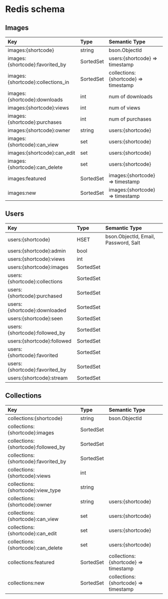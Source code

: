 # Redis schema

## Images

| Key                               | Type      | Semantic Type                        |
|:----------------------------------|:----------|:-------------------------------------|
| images:{shortcode}                | string    | bson.ObjectId                        |
| images:{shortcode}:favorited_by   | SortedSet | users:{shortcode} => timestamp       |
| images:{shortcode}:collections_in | SortedSet | collections:{shortcode} => timestamp |
| images:{shortcode}:downloads      | int       | num of downloads                     |
| images:{shortcode}:views          | int       | num of views                         |
| images:{shortcode}:purchases      | int       | num of purchases                     |
| images:{shortcode}:owner          | string    | users:{shortcode}                    |
| images:{shortcode}:can_view       | set       | users:{shortcode}                    |
| images:{shortcode}:can_edit       | set       | users:{shortcode}                    |
| images:{shortcode}:can_delete     | set       | users:{shortcode}                    |
| images:featured                   | SortedSet | images:{shortcode} => timestamp      |
| images:new                        | SortedSet | images:{shortcode} => timestamp      |

## Users

| Key                            | Type      | Semantic Type                        |
|:-------------------------------|:----------|:-------------------------------------|
| users:{shortcode}              | HSET      | bson.ObjectId, Email, Password, Salt |
| users:{shortcode}:admin        | bool      |                                      |
| users:{shortcode}:views        | int       |                                      |
| users:{shortcode}:images       | SortedSet |                                      |
| users:{shortcode}:collections  | SortedSet |                                      |
| users:{shortcode}:purchased    | SortedSet |                                      |
| users:{shortcode}:downloaded   | SortedSet |                                      |
| users:{shortcode}:seen         | SortedSet |                                      |
| users:{shortcode}:followed_by  | SortedSet |                                      |
| users:{shortcode}:followed     | SortedSet |                                      |
| users:{shortcode}:favorited    | SortedSet |                                      |
| users:{shortcode}:favorited_by | SortedSet |                                      |
| users:{shortcode}:stream       | SortedSet |                                      |

## Collections

| Key                                  | Type      | Semantic Type                        |
|:-------------------------------------|:----------|:-------------------------------------|
| collections:{shortcode}              | string    | bson.ObjectId                        |
| collections:{shortcode}:images       | SortedSet |                                      |
| collections:{shortcode}:followed_by  | SortedSet |                                      |
| collections:{shortcode}:favorited_by | SortedSet |                                      |
| collections:{shortcode}:views        | int       |                                      |
| collections:{shortcode}:view_type    | string    |                                      |
| collections:{shortcode}:owner        | string    | users:{shortcode}                    |
| collections:{shortcode}:can_view     | set       | users:{shortcode}                    |
| collections:{shortcode}:can_edit     | set       | users:{shortcode}                    |
| collections:{shortcode}:can_delete   | set       | users:{shortcode}                    |
| collections:featured                 | SortedSet | collections:{shortcode} => timestamp |
| collections:new                      | SortedSet | collections:{shortcode} => timestamp |
